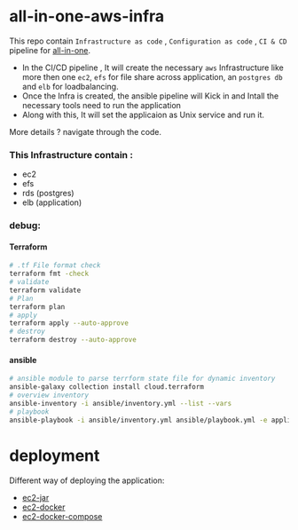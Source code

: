 # all-in-one-aws-infra

This repo contain `Infrastructure as code` , `Configuration as code` , `CI & CD` pipeline for [all-in-one](https://github.com/fullstack-e-learning/all-in-one).
- In the CI/CD pipeline , It will create the necessary `aws` Infrastructure like more then one `ec2`, `efs` for file share across application, an `postgres db` and `elb` for loadbalancing.
- Once the Infra is created, the ansible pipeline will Kick in and Intall the necessary tools need to run the application
- Along with this, It will set the applicaion as Unix service and run it. 

More details ? navigate through the code.

### This Infrastructure contain :

- ec2
- efs
- rds (postgres)
- elb (application)

### debug:

#### Terraform
```sh
# .tf File format check 
terraform fmt -check
# validate
terraform validate
# Plan
terraform plan
# apply
terraform apply --auto-approve
# destroy
terraform destroy --auto-approve
```

#### ansible
```sh
# ansible module to parse terrform state file for dynamic inventory
ansible-galaxy collection install cloud.terraform
# overview inventory
ansible-inventory -i ansible/inventory.yml --list --vars
# playbook
ansible-playbook -i ansible/inventory.yml ansible/playbook.yml -e application_version=1.0.13 
```

# deployment

Different way of deploying the application:

- [ec2-jar](https://github.com/fullstack-e-learning/all-in-one-aws-infra/tree/ec2-jar)
- [ec2-docker](https://github.com/fullstack-e-learning/all-in-one-aws-infra/tree/ec2-docker)
- [ec2-docker-compose](https://github.com/fullstack-e-learning/all-in-one-aws-infra/tree/ec2-docker-compose)
